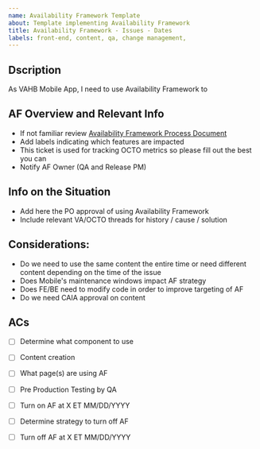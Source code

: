 ```yaml
---
name: Availability Framework Template
about: Template implementing Availability Framework 
title: Availability Framework - Issues - Dates
labels: front-end, content, qa, change management,
---
```

## Dscription
<!-- What is it that needs to be changed for code maintenance -->
As VAHB Mobile App, I need to use Availability Framework to 

## AF Overview and Relevant Info 
- If not familiar review [Availability Framework Process Document ](https://github.com/department-of-veterans-affairs/va.gov-team/blob/master/products/va-mobile-app/Teams/QA%20and%20Release/Policies/Policy%20-%20Availability%20Framework%20Usage.md)
- Add labels indicating which features are impacted
- This ticket is used for tracking OCTO metrics so please fill out the best you can
- Notify AF Owner (QA and Release PM) 

## Info on the Situation 
- Add here the PO approval of using Availability Framework
- Include relevant VA/OCTO threads for history / cause / solution
  
## Considerations: 
- Do we need to use the same content the entire time or need different content depending on the time of the issue
- Does Mobile's maintenance windows impact AF strategy 
- Does FE/BE need to modify code in order to improve targeting of AF
- Do we need CAIA approval on content 

## ACs
- [ ] Determine what component to use
- [ ] Content creation 
- [ ] What page(s) are using AF 
- [ ] Pre Production Testing by QA 
- [ ] Turn on AF at X ET MM/DD/YYYY  
- [ ] Determine strategy to turn off AF 
- [ ] Turn off AF at X ET MM/DD/YYYY  
	
